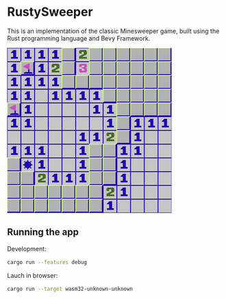 # RustySweeper

This is an implementation of the classic Minesweeper game, built using the Rust programming language and Bevy Framework.

<img src="docs/screenshot.png" height="384px">

## Running the app
Development:
```bash
cargo run --features debug
```

Lauch in browser:

```bash
cargo run --target wasm32-unknown-unknown
```
